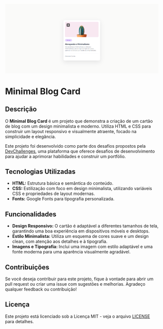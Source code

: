 ![Minimal Blog Card](/print.png)

# Minimal Blog Card

## Descrição

O **Minimal Blog Card** é um projeto que demonstra a criação de um cartão de blog com um design minimalista e moderno. Utiliza HTML e CSS para construir um layout responsivo e visualmente atraente, focado na simplicidade e elegância.

Este projeto foi desenvolvido como parte dos desafios propostos pela [DevChallenges](https://devchallenges.io), uma plataforma que oferece desafios de desenvolvimento para ajudar a aprimorar habilidades e construir um portfólio.

## Tecnologias Utilizadas

- **HTML:** Estrutura básica e semântica do conteúdo.
- **CSS:** Estilização com foco em design minimalista, utilizando variáveis CSS e propriedades de layout modernas.
- **Fonts:** Google Fonts para tipografia personalizada.

## Funcionalidades

- **Design Responsivo:** O cartão é adaptável a diferentes tamanhos de tela, garantindo uma boa experiência em dispositivos móveis e desktops.
- **Estilo Minimalista:** Utiliza um esquema de cores suave e um design clean, com atenção aos detalhes e à tipografia.
- **Imagens e Tipografia:** Inclui uma imagem com estilo adaptável e uma fonte moderna para uma aparência visualmente agradável.

## Contribuições

Se você deseja contribuir para este projeto, fique à vontade para abrir um pull request ou criar uma issue com sugestões e melhorias. Agradeço qualquer feedback ou contribuição!

## Licença

Este projeto está licenciado sob a Licença MIT - veja o arquivo [LICENSE](LICENSE) para detalhes.

